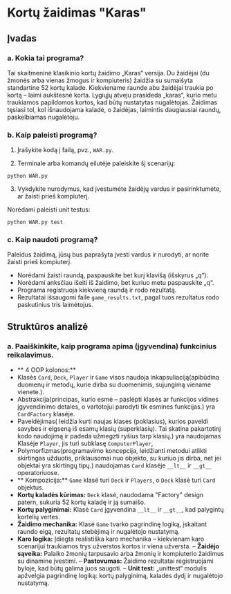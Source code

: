 # Kortų žaidimas "Karas"

## Įvadas

### a. Kokia tai programa?

Tai skaitmeninė klasikinio kortų žaidimo „Karas“ versija. Du žaidėjai (du žmonės arba vienas žmogus ir kompiuteris) žaidžia su sumaišyta standartine 52 kortų kalade. Kiekviename raunde abu žaidėjai traukia po kortą – laimi 
aukštesnė korta. Lygiųjų atveju prasideda „karas“, kurio metu traukiamos papildomos kortos, kad būtų nustatytas nugalėtojas. Žaidimas tęsiasi tol, kol išnaudojama kaladė, o žaidėjas, laimintis daugiausiai raundų, 
paskelbiamas nugalėtoju.

### b. Kaip paleisti programą?

1. Įrašykite kodą į failą, pvz., `WAR.py`.

2. Terminale arba komandų eilutėje paleiskite šį scenarijų:
```
python WAR.py
```
3. Vykdykite nurodymus, kad įvestumėte žaidėjų vardus ir pasirinktumėte, ar žaisti prieš kompiuterį.

Norėdami paleisti unit testus:
```
python WAR.py test
```

### c. Kaip naudoti programą?

Paleidus žaidimą, jūsų bus paprašyta įvesti vardus ir nurodyti, ar norite žaisti prieš kompiuterį.
- Norėdami žaisti raundą, paspauskite bet kurį klavišą (išskyrus „q“).
- Norėdami anksčiau išeiti iš žaidimo, bet kuriuo metu paspauskite „q“.
- Programa registruoja kiekvieną raundą ir rodo rezultatą.
- Rezultatai išsaugomi faile `game_results.txt`, pagal tuos rezultatus rodo paskutinius tris laimėtojus.

## Struktūros analizė

### a. Paaiškinkite, kaip programa apima (įgyvendina) funkcinius reikalavimus.
- ** 4 OOP kolonos:**
- Klasės `Card`, `Deck`, `Player` ir `Game` visos naudoja inkapsuliaciją(apibūdina duomenų ir metodų, kurie dirba su duomenimis, sujungimą viename vienete.).
- Abstrakcija(principas, kurio esmė – paslėpti klasės ar funkcijos vidines įgyvendinimo detales, o vartotojui parodyti tik esmines funkcijas.) yra `CardFactory` klasėje.
- Paveldėjimas( leidžia kurti naujas klases (poklasius), kurios paveldi savybes ir elgseną iš esamų klasių (superklasių). Tai skatina pakartotinį kodo naudojimą ir padeda užmegzti ryšius tarp klasių.) yra naudojamas Klasėje `Player`, jis turi subklasę `ComputerPlayer`,
- Polymorfizmas(programavimo koncepcija, leidžianti metodui atlikti skirtingas užduotis, priklausomai nuo objekto, su kuriuo jis dirba, net jei objektai yra skirtingų tipų.) naudojamas `Card` klasėje `__lt__` ir `__gt__` operatoriuose.
- ** Kompozicija:** `Game` klasė turi `Deck` ir `Players`, o `Deck` klasė turi `Card` objektus.
- **Kortų kaladės kūrimas:** `Deck` klasė, naudodama "Factory" design patern, sukuria 52 kortų kaladę ir ją sumaišo.
- **Kortų palyginimai:** Klasė `Card` įgyvendina `__lt__` ir `__gt__`, kad palygintų kortelių vertes.
- **Žaidimo mechanika:** Klasė `Game` tvarko pagrindinę logiką, įskaitant raundo eigą, rezultatų stebėjimą ir nugalėtojo nustatymą.
- **Karo logika:** Įdiegta realistiška karo mechanika – kiekvienam karo scenarijui traukiamos trys užverstos kortos ir viena užversta.
– **Žaidėjo sąveika:** Palaiko žmonių tarpusavio arba žmonių ir kompiuterio žaidimus su dinamine įvestimi.
– **Pastovumas:** Žaidimo rezultatai registruojami byloje, kad būtų galima juos saugoti.
– **Unit test:** „unittest“ modulis apžvelgia pagrindinę logiką: kortų palyginimą, kaladės dydį ir nugalėtojo nustatymą.














